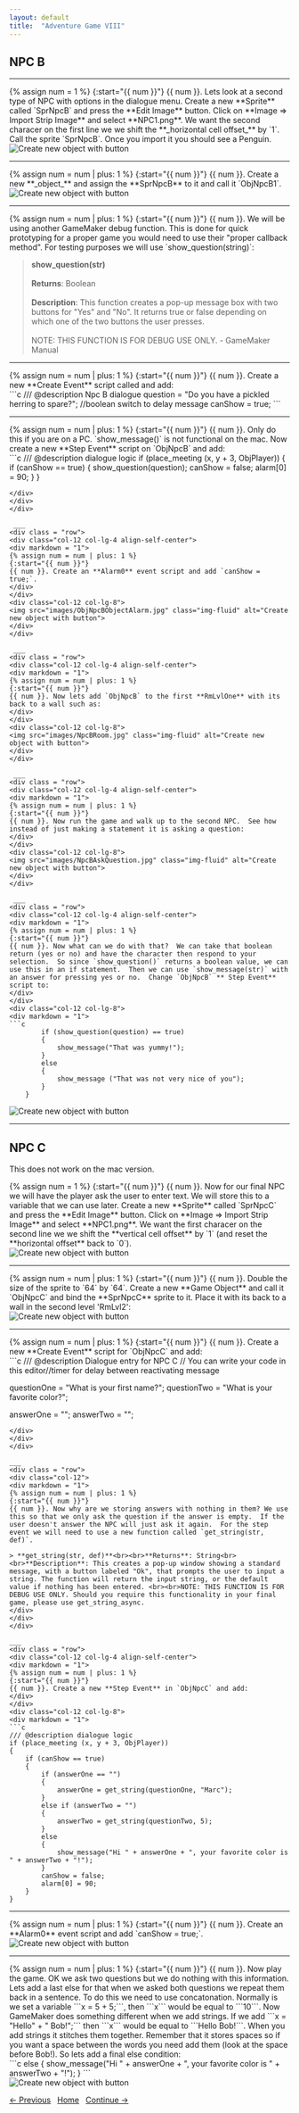 ```yaml
---
layout: default
title:  "Adventure Game VIII"
---
```


## NPC B

 ___ 
<div class = "row">
<div class="col-12 col-lg-4 align-self-center">
<div markdown = "1"> 
{% assign num = 1 %}
{:start="{{ num }}"}
{{ num }}. Lets look at a second type of NPC with options in the dialogue menu.  Create a new **Sprite** called `SprNpcB` and press the **Edit Image** button.  Click on **Image => Import Strip Image** and select **NPC1.png**.  We want the second characer on the first line we we shift the **_horizontal cell offset_** by `1`.  Call the sprite `SprNpcB`.  Once you import it you should see a Penguin.
</div>
</div>
<div class="col-12 col-lg-8">
<img src="images/HorizontalCellOffset.jpg" class="img-fluid"  alt="Create new object with button">
</div>
</div>

 ___ 
<div class = "row">
<div class="col-12 col-lg-4 align-self-center">
<div markdown = "1"> 
{% assign num = num | plus: 1 %}
{:start="{{ num }}"}
{{ num }}. Create a new **_object_** and assign the **SprNpcB** to it and call it `ObjNpcB1`.  
</div>
</div>
<div class="col-12 col-lg-8">
<img src="images/ObjNpcB.jpg" class = "img-fluid" alt="Create new object with button">
</div>
</div>


___ 
<div class = "row">
<div class="col-12">
<div markdown = "1"> 
{% assign num = num | plus: 1 %}
{:start="{{ num }}"}
{{ num }}.  We will be using another GameMaker debug function.  This is done for quick prototyping for a proper game you would need to use their "proper callback method".  For testing purposes we will use `show_question(string)`:

> **show_question(str)**<br><br>**Returns**: Boolean<br><br>**Description**: This function creates a pop-up message box with two buttons for "Yes" and "No". It returns true or false depending on which one of the two buttons the user presses.<br><br>NOTE: THIS FUNCTION IS FOR DEBUG USE ONLY. - GameMaker Manual
</div>
</div>
</div>


 ___ 
<div class = "row">
<div class="col-12 col-lg-4 align-self-center">
<div markdown = "1"> 
{% assign num = num | plus: 1 %}
{:start="{{ num }}"}
{{ num }}. Create a new **Create Event** script called  and add:
</div>
</div>
<div class="col-12 col-lg-8">
<div markdown = "1">  
```c
/// @description Npc B dialogue
question = "Do you have a pickled herring to spare?";
//boolean switch to delay message
canShow = true;
```
</div>
</div>
</div>

 ___ 
<div class = "row">
<div class="col-12 col-lg-4 align-self-center">
<div markdown = "1"> 
{% assign num = num | plus: 1 %}
{:start="{{ num }}"}
{{ num }}. Only do this if you are on a PC.  `show_message()` is not functional on the mac.  Now create a new **Step Event** script on `ObjNpcB` and add:
</div>
</div>
<div class="col-12 col-lg-8">
<div markdown = "1"> 
```c
/// @description dialogue logic
if (place_meeting (x, y + 3, ObjPlayer))
{
    if (canShow == true)
    {
        show_question(question);
        canShow = false;
        alarm[0] = 90;
    }
}

```
</div>
</div>
</div>

 ___ 
<div class = "row">
<div class="col-12 col-lg-4 align-self-center">
<div markdown = "1"> 
{% assign num = num | plus: 1 %}
{:start="{{ num }}"}
{{ num }}. Create an **Alarm0** event script and add `canShow = true;`.
</div>
</div>
<div class="col-12 col-lg-8">
<img src="images/ObjNpcBObjectAlarm.jpg" class="img-fluid" alt="Create new object with button">
</div>
</div>

 ___ 
<div class = "row">
<div class="col-12 col-lg-4 align-self-center">
<div markdown = "1"> 
{% assign num = num | plus: 1 %}
{:start="{{ num }}"}
{{ num }}. Now lets add `ObjNpcB` to the first **RmLvlOne** with its back to a wall such as:  
</div>
</div>
<div class="col-12 col-lg-8">
<img src="images/NpcBRoom.jpg" class="img-fluid" alt="Create new object with button">
</div>
</div>

 ___ 
<div class = "row">
<div class="col-12 col-lg-4 align-self-center">
<div markdown = "1"> 
{% assign num = num | plus: 1 %}
{:start="{{ num }}"}
{{ num }}. Now run the game and walk up to the second NPC.  See how instead of just making a statement it is asking a question:  
</div>
</div>
<div class="col-12 col-lg-8">
<img src="images/NpcBAskQuestion.jpg" class="img-fluid" alt="Create new object with button">
</div>
</div>

 ___ 
<div class = "row">
<div class="col-12 col-lg-4 align-self-center">
<div markdown = "1"> 
{% assign num = num | plus: 1 %}
{:start="{{ num }}"}
{{ num }}. Now what can we do with that?  We can take that boolean return (yes or no) and have the character then respond to your selection.  So since `show_question()` returns a boolean value, we can use this in an if statement.  Then we can use `show_message(str)` with an answer for pressing yes or no.  Change `ObjNpcB` ** Step Event** script to:  
</div>
</div>
<div class="col-12 col-lg-8">
<div markdown = "1"> 
```c
        if (show_question(question) == true)
        {
            show_message("That was yummy!");
        }
        else 
        {
            show_message ("That was not very nice of you");
        }
    }
```
</div>
</div>
</div>
<div class = "row">
<div class="col-12">
<img src="images/ShowQuestionAnswer.jpg" class="img-fluid" alt="Create new object with button"> 
</div>
</div>

 ___ 

## NPC C
This does not work on the mac version.

<div class = "row">
<div class="col-12 col-lg-4 align-self-center">
<div markdown = "1"> 
{% assign num = 1 %}
{:start="{{ num }}"}
{{ num }}. Now for our final NPC we will have the player ask the user to enter text.  We will store this to a variable that we can use later.  Create a new **Sprite** called `SprNpcC` and press the **Edit Image** button.  Click on **Image => Import Strip Image** and select **NPC1.png**.  We want the first characer on the second line we we shift the **vertical cell offset** by `1` (and reset the **horizontal offset** back to `0`).  
</div>
</div>
<div class="col-12 col-lg-8">
<img src="images/NpcCStrip.jpg" class="img-fluid" alt="Create new object with button">
</div>
</div>

___ 
<div class = "row">
<div class="col-12 col-lg-4 align-self-center">
<div markdown = "1"> 
{% assign num = num | plus: 1 %}
{:start="{{ num }}"}
{{ num }}. Double the size of the sprite to `64` by `64`.  Create a new **Game Object** and call it `ObjNpcC` and bind the **SprNpcC** sprite to it.  Place it with its back to a wall in the second level 'RmLvl2':
</div>
</div>
<div class="col-12 col-lg-8">
<img src="images/NpcCInRoom.jpg" class="img-fluid" alt="Create new object with button">
</div>
</div>

___ 
<div class = "row">
<div class="col-12 col-lg-4 align-self-center">
<div markdown = "1"> 
{% assign num = num | plus: 1 %}
{:start="{{ num }}"}
{{ num }}. Create a new **Create Event** script for `ObjNpcC` and add:  
</div>
</div>
<div class="col-12 col-lg-8">   
<div markdown = "1">     
```c
/// @description Dialogue entry for NPC C
// You can write your code in this editor//timer for delay between reactivating message

questionOne = "What is your first name?";
questionTwo = "What is your favorite color?";

answerOne = "";
answerTwo = ""; 
```
</div>
</div>
</div>

___ 
<div class = "row">
<div class="col-12">
<div markdown = "1"> 
{% assign num = num | plus: 1 %}
{:start="{{ num }}"}
{{ num }}. Now why are we storing answers with nothing in them? We use this so that we only ask the question if the answer is empty.  If the user doesn't answer the NPC will just ask it again.  For the step event we will need to use a new function called `get_string(str, def)`. 

> **get_string(str, def)**<br><br>**Returns**: String<br><br>**Description**: This creates a pop-up window showing a standard message, with a button labeled "Ok", that prompts the user to input a string. The function will return the input string, or the default value if nothing has been entered. <br><br>NOTE: THIS FUNCTION IS FOR DEBUG USE ONLY. Should you require this functionality in your final game, please use get_string_async. 
</div>
</div>
</div>

___ 
<div class = "row">
<div class="col-12 col-lg-4 align-self-center">
<div markdown = "1"> 
{% assign num = num | plus: 1 %}
{:start="{{ num }}"}
{{ num }}. Create a new **Step Event** in `ObjNpcC` and add:  
</div>
</div>
<div class="col-12 col-lg-8">   
<div markdown = "1">  
```c
/// @description dialogue logic
if (place_meeting (x, y + 3, ObjPlayer))
{
    if (canShow == true)
    {
        if (answerOne == "")
        {
            answerOne = get_string(questionOne, "Marc");
        }
        else if (answerTwo = "") 
        {
            answerTwo = get_string(questionTwo, 5);
        }
        else
        {
            show_message("Hi " + answerOne + ", your favorite color is " + answerTwo + "!");
        }
        canShow = false;
        alarm[0] = 90;
    }
}
```
</div>
</div>
</div>

___ 
<div class = "row">
<div class="col-12 col-lg-4 align-self-center">
<div markdown = "1"> 
{% assign num = num | plus: 1 %}
{:start="{{ num }}"}
{{ num }}. Create an **Alarm0** event script and add `canShow = true;`.
</div>
</div>
<div class="col-12 col-lg-8">
<img src="images/ObjNpcCObjectAlarm0.jpg" class="img-fluid" alt="Create new object with button">
</div>
</div>

___ 
<div class = "row">
<div class="col-12 col-lg-4 align-self-center">
<div markdown = "1"> 
{% assign num = num | plus: 1 %}
{:start="{{ num }}"}
{{ num }}. Now play the game.  OK we ask two questions but we do nothing with this information.  Lets add a last else for that when we asked both questions we repeat them back in a sentence.  To do this we need to use concatonation.  Normally is we set a variable ```x = 5 + 5;```, then ```x``` would be equal to ```10```.  Now GameMaker does something different when we add strings.  If we add ```x = "Hello" + " Bob!";``` then ```x``` would be equal to ```Hello Bob!```.  When you add strings it stitches them together.  Remember that it stores spaces so if you want a space between the words you need add them (look at the space before Bob!).  So lets add a final else condition:
</div>
</div>
<div class="col-12 col-lg-8">   
<div markdown = "1"> 
```c
else
{
    show_message("Hi " + answerOne + ", your favorite color is " + answerTwo + "!");
}
```
</div>
</div>
</div>
<div class = "row">
<div class="col-12">
<img src="images/ElseStichAnswerNpcC.jpg" class="img-fluid" alt="Create new object with button"> 
</div>
</div>

[<- Previous](AdventureGame_7.html)&nbsp;&nbsp;&nbsp;[Home](../../index.html)&nbsp;&nbsp;&nbsp;[Continue ->](AdventureGame_9.html)
<br />  
<br />  
<br />  
<br /> 
